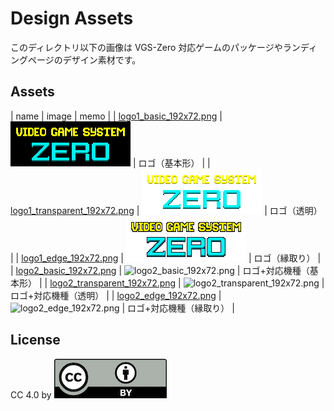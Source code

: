 # Design Assets

このディレクトリ以下の画像は VGS-Zero 対応ゲームのパッケージやランディングページのデザイン素材です。

## Assets

| name | image | memo |
| [logo1_basic_192x72.png](./logo1_basic_192x72.png) | ![logo1_basic_192x72.png](./logo1_basic_192x72.png) | ロゴ（基本形） |
| [logo1_transparent_192x72.png](./logo1_transparent_192x72.png) | ![logo1_transparent_192x72.png](./logo1_transparent_192x72.png) | ロゴ（透明） |
| [logo1_edge_192x72.png](./logo1_edge_192x72.png) | ![logo1_edge_192x72.png](./logo1_edge_192x72.png) | ロゴ（縁取り） |
| [logo2_basic_192x72.png](./logo2_basic_192x72.png) | ![logo2_basic_192x72.png](./logo2_basic_192x72.png) | ロゴ+対応機種（基本形） |
| [logo2_transparent_192x72.png](./logo2_transparent_192x72.png) | ![logo2_transparent_192x72.png](./logo2_transparent_192x72.png) | ロゴ+対応機種（透明） |
| [logo2_edge_192x72.png](./logo2_edge_192x72.png) | ![logo2_edge_192x72.png](./logo2_edge_192x72.png) | ロゴ+対応機種（縁取り） |

## License

CC 4.0 by
![LICENSE.png](LICENSE.png)
